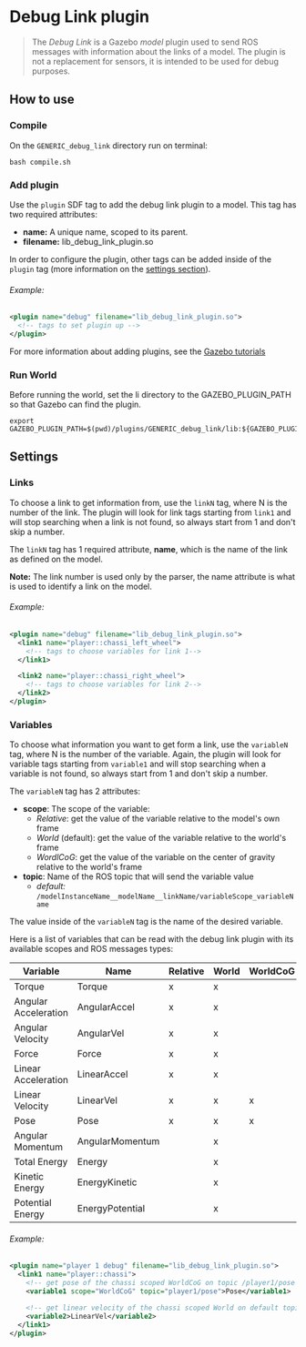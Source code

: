 # Debug Link plugin
> The *Debug Link* is a Gazebo *model* plugin used to send ROS messages with information about the links of a model. The plugin is not a replacement for sensors, it is intended to be used for debug purposes.

## How to use
### Compile
On the `GENERIC_debug_link` directory run on terminal:

```
bash compile.sh
```

### Add plugin
Use the `plugin` SDF tag to add the debug link plugin to a model.
This tag has two required attributes:
* **name:** A unique name, scoped to its parent.
* **filename:** lib_debug_link_plugin.so

In order to configure the plugin, other tags can be added inside of the `plugin` tag (more information on the [settings section](#settings)).

###### Example:

```xml
<plugin name="debug" filename="lib_debug_link_plugin.so">
  <!-- tags to set plugin up -->
</plugin>
```

For more information about adding plugins, see the [Gazebo tutorials](http://gazebosim.org/tutorials?tut=plugins_model&cat=running_the_plugin#RunningthePlugin.)

### Run World
Before running the world, set the li directory to the GAZEBO_PLUGIN_PATH so that Gazebo can find the plugin.

```
export GAZEBO_PLUGIN_PATH=$(pwd)/plugins/GENERIC_debug_link/lib:${GAZEBO_PLUGIN_PATH}
```

## Settings

### Links
To choose a link to get information from, use the `linkN` tag, where N is the number of the link.
The plugin will look for link tags starting from `link1` and will stop searching when a link is not found, so always start from 1 and don't skip a number.

The `linkN` tag has 1 required attribute, **name**, which is the name of the link as defined on the model.

**Note:** The link number is used only by the parser, the name attribute is what is used to identify a link on the model.

###### Example:
```xml
<plugin name="debug" filename="lib_debug_link_plugin.so">
  <link1 name="player::chassi_left_wheel">
    <!-- tags to choose variables for link 1-->
  </link1>

  <link2 name="player::chassi_right_wheel">
    <!-- tags to choose variables for link 2-->
  </link2>
</plugin>
```

### Variables
To choose what information you want to get form a link, use the `variableN` tag, where N is the number of the variable. Again, the plugin will look for variable tags starting from `variable1` and will stop searching when a variable is not found, so always start from 1 and don't skip a number.

The `variableN` tag has 2 attributes:
* **scope**: The scope of the variable:
  * *Relative*: get the value of the variable relative to the model's own frame
  * *World* (default): get the value of the variable relative to the world's frame
  * *WordlCoG*: get the value of the variable on the center of gravity relative to the world's frame
* **topic**: Name of the ROS topic that will send the variable value
  * *default:* `/modelInstanceName__modelName__linkName/variableScope_variableName`

The value inside of the `variableN` tag is the name of the desired variable.

Here is a list of variables that can be read with the debug link plugin with its available scopes and ROS messages types:

Variable | Name | Relative | World | WorldCoG | Message Type
---| --- | --- | --- | --- | ---
Torque | Torque | x | x | |  geometry_msgs::Vector3
Angular Acceleration |  AngularAccel | x | x | | geometry_msgs::Vector3
Angular Velocity | AngularVel | x | x | |  geometry_msgs::Vector3
Force | Force | x | x | |  geometry_msgs::Vector3
Linear Acceleration | LinearAccel | x | x | | geometry_msgs::Vector3
Linear Velocity | LinearVel | x | x | x |  geometry_msgs::Vector3
Pose | Pose | x | x | x |  geometry_msgs::Pose
Angular Momentum | AngularMomentum | | x | |  geometry_msgs::Vector3
Total Energy | Energy | | x | |  std_msgs::Float64
Kinetic Energy | EnergyKinetic | | x | |  std_msgs::Float64
Potential Energy | EnergyPotential  | | x | |  std_msgs::Float64

###### Example:
```xml
<plugin name="player 1 debug" filename="lib_debug_link_plugin.so">
  <link1 name="player::chassi">
    <!-- get pose of the chassi scoped WorldCoG on topic /player1/pose -->
    <variable1 scope="WorldCoG" topic="player1/pose">Pose</variable1>

    <!-- get linear velocity of the chassi scoped World on default topic -->
    <variable2>LinearVel</variable2>
  </link1>
</plugin>
```
